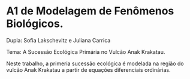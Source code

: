 # A1 de Modelagem de Fenômenos Biológicos.

Dupla: Sofia Lakschevitz e Juliana Carrica

Tema: A Sucessão Ecológica Primária no Vulcão Anak Krakatau.

Neste trabalho, a primeria sucessão ecológica é modelada na região do vulcão Anak Krakatau a partir de equações diferenciais ordinárias.
